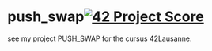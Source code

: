 # push_swap[![42 Project Score](https://42-project-badge.glitch.me/users/kdi-noce/project/PUSH_SWAP)](https://github.com/ricardoreves/42-project-badge)
see my project PUSH_SWAP for the cursus 42Lausanne.

